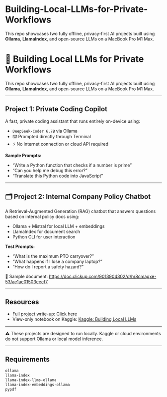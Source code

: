# Building-Local-LLMs-for-Private-Workflows
This repo showcases two fully offline, privacy-first AI projects built using **Ollama**, **LlamaIndex**, and open-source LLMs on a MacBook Pro M1 Max.
# 🤖 Building Local LLMs for Private Workflows

This repo showcases two fully offline, privacy-first AI projects built using **Ollama**, **LlamaIndex**, and open-source LLMs on a MacBook Pro M1 Max.

---

##  Project 1: Private Coding Copilot

A fast, private coding assistant that runs entirely on-device using:

-  `DeepSeek-Coder 6.7B` via Ollama
- ⌨️ Prompted directly through Terminal
- ⚡ No internet connection or cloud API required

**Sample Prompts:**
- “Write a Python function that checks if a number is prime”
- “Can you help me debug this error?”
- “Translate this Python code into JavaScript”


---

## 🗂️ Project 2: Internal Company Policy Chatbot

A Retrieval-Augmented Generation (RAG) chatbot that answers questions based on internal policy docs using:

-  Ollama + Mistral for local LLM + embeddings
-  LlamaIndex for document search
-  Python CLI for user interaction

**Test Prompts:**
- “What is the maximum PTO carryover?”
- “What happens if I lose a company laptop?”
- “How do I report a safety hazard?”

📄 Sample document: https://doc.clickup.com/9013904302/d/h/8cmagxe-53/ae1ae01503eecf7

---

##  Resources

- [ Full project write-up: Click here](Building%20Local%20LLMs.pdf)
-  View-only notebook on Kaggle: [Kaggle: Building Local LLMs](https://www.kaggle.com/code/elissaesterlein/building-local-llms-for-private-workflows)

---

⚠ These projects are designed to run locally. Kaggle or cloud environments do not support Ollama or local model inference.

---

##  Requirements

```txt
ollama
llama-index
llama-index-llms-ollama
llama-index-embeddings-ollama
pypdf
